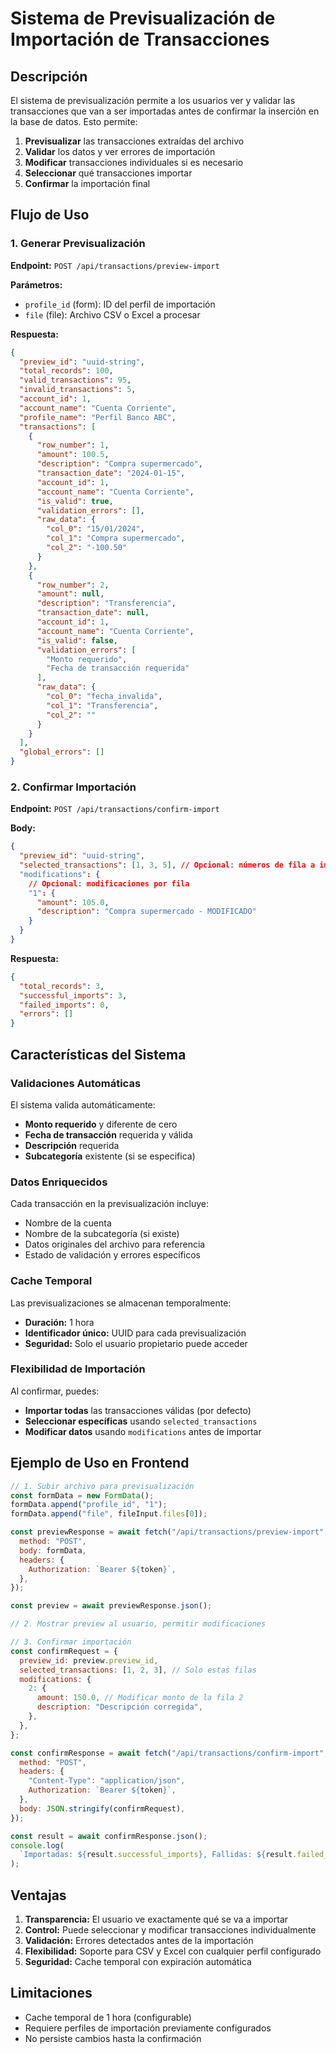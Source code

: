 # Sistema de Previsualización de Importación de Transacciones

## Descripción

El sistema de previsualización permite a los usuarios ver y validar las transacciones que van a ser importadas antes de confirmar la inserción en la base de datos. Esto permite:

1. **Previsualizar** las transacciones extraídas del archivo
2. **Validar** los datos y ver errores de importación
3. **Modificar** transacciones individuales si es necesario
4. **Seleccionar** qué transacciones importar
5. **Confirmar** la importación final

## Flujo de Uso

### 1. Generar Previsualización

**Endpoint:** `POST /api/transactions/preview-import`

**Parámetros:**

- `profile_id` (form): ID del perfil de importación
- `file` (file): Archivo CSV o Excel a procesar

**Respuesta:**

```json
{
  "preview_id": "uuid-string",
  "total_records": 100,
  "valid_transactions": 95,
  "invalid_transactions": 5,
  "account_id": 1,
  "account_name": "Cuenta Corriente",
  "profile_name": "Perfil Banco ABC",
  "transactions": [
    {
      "row_number": 1,
      "amount": 100.5,
      "description": "Compra supermercado",
      "transaction_date": "2024-01-15",
      "account_id": 1,
      "account_name": "Cuenta Corriente",
      "is_valid": true,
      "validation_errors": [],
      "raw_data": {
        "col_0": "15/01/2024",
        "col_1": "Compra supermercado",
        "col_2": "-100.50"
      }
    },
    {
      "row_number": 2,
      "amount": null,
      "description": "Transferencia",
      "transaction_date": null,
      "account_id": 1,
      "account_name": "Cuenta Corriente",
      "is_valid": false,
      "validation_errors": [
        "Monto requerido",
        "Fecha de transacción requerida"
      ],
      "raw_data": {
        "col_0": "fecha_invalida",
        "col_1": "Transferencia",
        "col_2": ""
      }
    }
  ],
  "global_errors": []
}
```

### 2. Confirmar Importación

**Endpoint:** `POST /api/transactions/confirm-import`

**Body:**

```json
{
  "preview_id": "uuid-string",
  "selected_transactions": [1, 3, 5], // Opcional: números de fila a importar
  "modifications": {
    // Opcional: modificaciones por fila
    "1": {
      "amount": 105.0,
      "description": "Compra supermercado - MODIFICADO"
    }
  }
}
```

**Respuesta:**

```json
{
  "total_records": 3,
  "successful_imports": 3,
  "failed_imports": 0,
  "errors": []
}
```

## Características del Sistema

### Validaciones Automáticas

El sistema valida automáticamente:

- **Monto requerido** y diferente de cero
- **Fecha de transacción** requerida y válida
- **Descripción** requerida
- **Subcategoría** existente (si se especifica)

### Datos Enriquecidos

Cada transacción en la previsualización incluye:

- Nombre de la cuenta
- Nombre de la subcategoría (si existe)
- Datos originales del archivo para referencia
- Estado de validación y errores específicos

### Cache Temporal

Las previsualizaciones se almacenan temporalmente:

- **Duración:** 1 hora
- **Identificador único:** UUID para cada previsualización
- **Seguridad:** Solo el usuario propietario puede acceder

### Flexibilidad de Importación

Al confirmar, puedes:

- **Importar todas** las transacciones válidas (por defecto)
- **Seleccionar específicas** usando `selected_transactions`
- **Modificar datos** usando `modifications` antes de importar

## Ejemplo de Uso en Frontend

```javascript
// 1. Subir archivo para previsualización
const formData = new FormData();
formData.append("profile_id", "1");
formData.append("file", fileInput.files[0]);

const previewResponse = await fetch("/api/transactions/preview-import", {
  method: "POST",
  body: formData,
  headers: {
    Authorization: `Bearer ${token}`,
  },
});

const preview = await previewResponse.json();

// 2. Mostrar preview al usuario, permitir modificaciones

// 3. Confirmar importación
const confirmRequest = {
  preview_id: preview.preview_id,
  selected_transactions: [1, 2, 3], // Solo estas filas
  modifications: {
    2: {
      amount: 150.0, // Modificar monto de la fila 2
      description: "Descripción corregida",
    },
  },
};

const confirmResponse = await fetch("/api/transactions/confirm-import", {
  method: "POST",
  headers: {
    "Content-Type": "application/json",
    Authorization: `Bearer ${token}`,
  },
  body: JSON.stringify(confirmRequest),
});

const result = await confirmResponse.json();
console.log(
  `Importadas: ${result.successful_imports}, Fallidas: ${result.failed_imports}`
);
```

## Ventajas

1. **Transparencia:** El usuario ve exactamente qué se va a importar
2. **Control:** Puede seleccionar y modificar transacciones individualmente
3. **Validación:** Errores detectados antes de la importación
4. **Flexibilidad:** Soporte para CSV y Excel con cualquier perfil configurado
5. **Seguridad:** Cache temporal con expiración automática

## Limitaciones

- Cache temporal de 1 hora (configurable)
- Requiere perfiles de importación previamente configurados
- No persiste cambios hasta la confirmación
